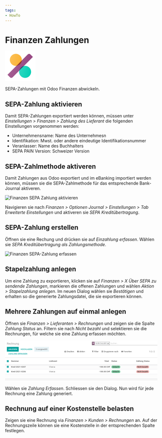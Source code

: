 ```yaml
---
tags:
- HowTo
---
```

# Finanzen Zahlungen
![icons_odoo_account_accountant](assets/icons_odoo_account_accountant.png)

SEPA-Zahlungen mit Odoo Finanzen abwickeln.

## SEPA-Zahlung aktivieren

Damit SEPA-Zahlungen exportiert werden können, müssen unter *Einstellungen > Finanzen > Zahlung des Lieferant* die folgenden Einstellungen vorgenommen werden:

* Unternehmensname: Name des Unternehmesn
* Identifikation: Mwst. oder andere eindeutige Identifikationsnummer
* Veranlasser: Name des Buchhalters
* SEPA PAIN Version: Schweizer Version

## SEPA-Zahlmethode aktiveren

Damit Zahlungen aus Odoo exportiert und im eBanking importiert werden können, müssen sie die SEPA-Zahlmethode für das entsprechende Bank-Journal aktiveren.

![Finanzen SEPA Zahlung aktivieren](assets/Finanzen%20SEPA%20Zahlung%20aktivieren.gif)

Navigieren sie nach *Finanzen > Optionen Journal > Einstellungen > Tab Erweiterte Einstellungen* und aktiveren sie *SEPA Kreditübertragung*.

## SEPA-Zahlung erstellen

Öffnen sie eine Rechung und drücken sie auf *Einzahlung erfassen*. Wählen sie *SEPA Kreditübertragung als Zahlungsmethode*.

![Finanzen SEPA-Zahlung erfassen](assets/Finanzen%20SEPA-Zahlung%20erfassen.gif)

## Stapelzahlung anlegen

Um eine Zahlung zu exportieren, klicken sie auf *Finanzen > X Über SEPA zu sendende Zahlungen*, markieren die offenen Zahlungen und wählen *Aktion > Stapelzahlung anlegen*. Im neuen Dialog wählen sie *Bestätigen* und erhalten so die generierte Zahlungsdatei, die sie exportieren können.

## Mehrere Zahlungen auf einmal anlegen

Öffnen sie *Finanzen > Lieferanten > Rechnungen* und zeigen sie die Spalte *Zahlung Status* an. Filtern sie nach *Nicht bezahl* und selektieren sie die Rechnungen, für welche sie eine Zahlung erfassen möchten.

![](assets/Finanzen%20Zahlungen%20erfassen.png)

Wählen sie *Zahlung Erfassen*. Schliessen sie den Dialog. Nun wird für jede Rechnung eine Zahlung generiert.

## Rechnung auf einer Kostenstelle belasten

Zeigen sie eine Rechnung via *Finanzen > Kunden > Rechnungen* an. Auf der Rechnungszeile können sie eine Kostenstelle in der entsprechenden Spalte festlegen.

